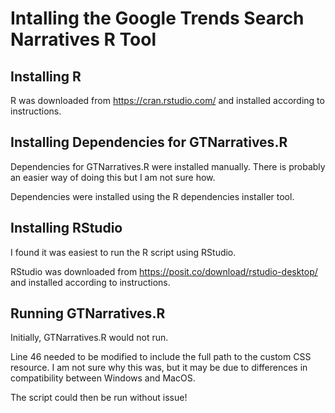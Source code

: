 # Intalling the Google Trends Search Narratives R Tool 

## Installing R 
R was downloaded from https://cran.rstudio.com/ and installed according to instructions. 

## Installing Dependencies for GTNarratives.R
Dependencies for GTNarratives.R were installed manually. There is probably an easier way of doing this but I am not sure how. 

Dependencies were installed using the R dependencies installer tool. 

## Installing RStudio
I found it was easiest to run the R script using RStudio. 

RStudio was downloaded from https://posit.co/download/rstudio-desktop/ and installed according to instructions. 

## Running GTNarratives.R 
Initially, GTNarratives.R would not run. 

Line 46 needed to be modified to include the full path to the custom CSS resource. I am not sure why this was, but it may be due to differences in compatibility between Windows and MacOS. 

The script could then be run without issue! 